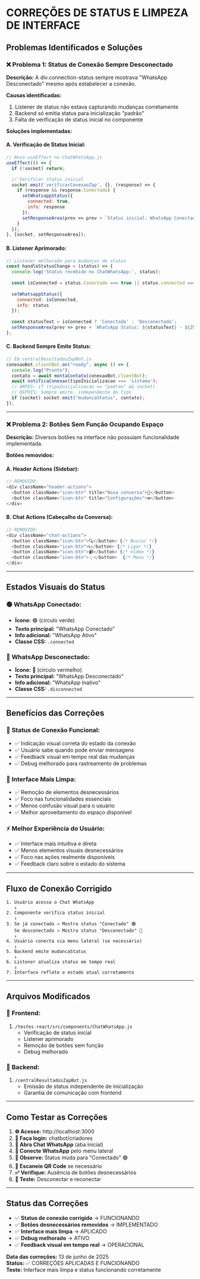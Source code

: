 # CORREÇÕES DE STATUS E LIMPEZA DE INTERFACE

## Problemas Identificados e Soluções

### ❌ **Problema 1: Status de Conexão Sempre Desconectado**

**Descrição:** A div.connection-status sempre mostrava "WhatsApp Desconectado" mesmo após estabelecer a conexão.

**Causas identificadas:**
1. Listener de status não estava capturando mudanças corretamente
2. Backend só emitia status para inicialização "padrão"
3. Falta de verificação de status inicial no componente

**Soluções implementadas:**

#### A. Verificação de Status Inicial:
```javascript
// Novo useEffect no ChatWhatsApp.js
useEffect(() => {
  if (!socket) return;

  // Verificar status inicial
  socket.emit('verificarConexaoZap', {}, (response) => {
    if (response && response.Conectado) {
      setWhatsappStatus({
        connected: true,
        info: response
      });
      setResponseArea(prev => prev + `Status inicial: WhatsApp Conectado - ${response.telefone}\n`);
    }
  });
}, [socket, setResponseArea]);
```

#### B. Listener Aprimorado:
```javascript
// Listener melhorado para mudanças de status
const handleStatusChange = (status) => {
  console.log('Status recebido no ChatWhatsApp:', status);
  
  const isConnected = status.Conectado === true || status.connected === true;
  
  setWhatsappStatus({
    connected: isConnected,
    info: status
  });
  
  const statusText = isConnected ? 'Conectado' : 'Desconectado';
  setResponseArea(prev => prev + `WhatsApp Status: ${statusText} - ${JSON.stringify(status)}\n`);
};
```

#### C. Backend Sempre Emite Status:
```javascript
// Em centralResultadosZapBot.js
conexaoBot.clientBot.on("ready", async () => {
  console.log("Pronto");
  contato = await montaContato(conexaoBot.clientBot);
  await notificaConexao(tipoInicializacao === 'sistema');
  // ANTES: if (tipoInicializacao == "padrao" && socket)
  // DEPOIS: Sempre emite, independente do tipo
  if (socket) socket.emit("mudancaStatus", contato);
});
```

---

### ❌ **Problema 2: Botões Sem Função Ocupando Espaço**

**Descrição:** Diversos botões na interface não possuíam funcionalidade implementada.

**Botões removidos:**

#### A. Header Actions (Sidebar):
```javascript
// REMOVIDO:
<div className="header-actions">
  <button className="icon-btn" title="Nova conversa">💬</button>
  <button className="icon-btn" title="Configurações">⚙️</button>
</div>
```

#### B. Chat Actions (Cabeçalho da Conversa):
```javascript
// REMOVIDO:
<div className="chat-actions">
  <button className="icon-btn">🔍</button> {/* Buscar */}
  <button className="icon-btn">📞</button> {/* Ligar */}
  <button className="icon-btn">📹</button> {/* Vídeo */}
  <button className="icon-btn">⋮</button>  {/* Menu */}
</div>
```

---

## Estados Visuais do Status

### 🟢 **WhatsApp Conectado:**
- **Ícone:** 🟢 (círculo verde)
- **Texto principal:** "WhatsApp Conectado"
- **Info adicional:** "WhatsApp Ativo"
- **Classe CSS:** `.connected`

### 🔴 **WhatsApp Desconectado:**
- **Ícone:** 🔴 (círculo vermelho)  
- **Texto principal:** "WhatsApp Desconectado"
- **Info adicional:** "WhatsApp Inativo"
- **Classe CSS:** `.disconnected`

---

## Benefícios das Correções

### 🎯 **Status de Conexão Funcional:**
- ✅ Indicação visual correta do estado da conexão
- ✅ Usuário sabe quando pode enviar mensagens
- ✅ Feedback visual em tempo real das mudanças
- ✅ Debug melhorado para rastreamento de problemas

### 🧹 **Interface Mais Limpa:**
- ✅ Remoção de elementos desnecessários
- ✅ Foco nas funcionalidades essenciais
- ✅ Menos confusão visual para o usuário
- ✅ Melhor aproveitamento do espaço disponível

### ⚡ **Melhor Experiência do Usuário:**
- ✅ Interface mais intuitiva e direta
- ✅ Menos elementos visuais desnecessários
- ✅ Foco nas ações realmente disponíveis
- ✅ Feedback claro sobre o estado do sistema

---

## Fluxo de Conexão Corrigido

```
1. Usuário acessa o Chat WhatsApp
   ↓
2. Componente verifica status inicial
   ↓
3. Se já conectado → Mostra status "Conectado" 🟢
   Se desconectado → Mostra status "Desconectado" 🔴
   ↓
4. Usuário conecta via menu lateral (se necessário)
   ↓
5. Backend emite mudancaStatus
   ↓
6. Listener atualiza status em tempo real
   ↓
7. Interface reflete o estado atual corretamente
```

---

## Arquivos Modificados

### 📁 **Frontend:**
1. `/testes-react/src/components/ChatWhatsApp.js`
   - Verificação de status inicial
   - Listener aprimorado
   - Remoção de botões sem função
   - Debug melhorado

### 📁 **Backend:**
1. `/centralResultadosZapBot.js`
   - Emissão de status independente de inicialização
   - Garantia de comunicação com frontend

---

## Como Testar as Correções

1. **🌐 Acesse:** http://localhost:3000
2. **🔑 Faça login:** chatbot/criadores
3. **💬 Abra Chat WhatsApp** (aba inicial)
4. **🔗 Conecte WhatsApp** pelo menu lateral
5. **👀 Observe:** Status muda para "Conectado" 🟢
6. **📱 Escaneie QR Code** se necessário
7. **✅ Verifique:** Ausência de botões desnecessários
8. **🔄 Teste:** Desconectar e reconectar

---

## Status das Correções

- ✅ **Status de conexão corrigido** → FUNCIONANDO
- ✅ **Botões desnecessários removidos** → IMPLEMENTADO
- ✅ **Interface mais limpa** → APLICADO
- ✅ **Debug melhorado** → ATIVO
- ✅ **Feedback visual em tempo real** → OPERACIONAL

**Data das correções:** 13 de junho de 2025  
**Status:** ✅ CORREÇÕES APLICADAS E FUNCIONANDO  
**Teste:** Interface mais limpa e status funcionando corretamente
